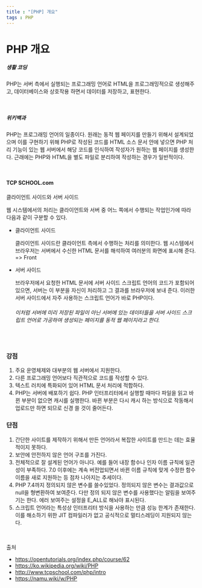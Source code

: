 ```yaml
---
title : "[PHP] 개요"
tags : PHP
---
```


# PHP 개요

##### 생활 코딩

PHP는 서버 측에서 실행되는 프로그래밍 언어로 HTML을 프로그래밍적으로 생성해주고, 데이터베이스와 상호작용 하면서 데이터를 저장하고, 표현한다.

<br/>

##### 위키백과

PHP는 프로그래밍 언어의 일종이다. 원래는 동적 웹 페이지를 만들기 위해서 설계되었으며 이를 구현하기 위해 PHP로 작성된 코드를 HTML 소스 문서 안에 넣으면 PHP 처리 기능이 있는 웹 서버에서 해당 코드를 인식하여 작성자가 원하는 웹 페이지를 생성한다. 근래에는 PHP와 HTML을 별도 파일로 분리하여 작성하는 경우가 일반적이다.

<br/>

#### TCP SCHOOL.com

클라이언트 사이드와 서버 사이드

웹 시스템에서의 처리는 클라이언트와 서버 중 어느 쪽에서 수행되는 작업인가에 따라 다음과 같이 구분할 수 있다.

* 클라이언트 사이드

  클라이언트 사이드란 클라이언트 측에서 수행하는 처리를 의미한다. 웹 시스템에서 브라우저는 서버에서 수신한 HTML 문서를 해석하여 여러분의 화면에 표시해 준다. => Front

* 서버 사이드

  브라우저에서 요청한 HTML 문서에 서버 사이드 스크립트 언어의 코드가 포함되어 있으면, 서버는 이 부분을 자신이 처리하고 그 결과를 브라우저에 보내 준다. 이러한 서버 사이드에서 자주 사용하는 스크립트 언어가 바로 PHP이다.

  ###### 이처럼 서버에 미리 저장된 파일이 아닌 서버에 있는 데이터들을 서버 사이드 스크립트 언어로 가공하여 생성되는 페이지를 동적 웹 페이지라고 한다.

<br/>

### 강점

1. 주요 운영체제와 대부분의 웹 서버에서 지원한다.
2. 다른 프로그래밍 언어보다 직관적으로 코드를 작성할 수 있다.
3. 텍스트 러치에 특화되어 있어 HTML 문서 처리에 적합하다.
4. PHP는 서버에 배포하기 쉽다. PHP 인터프리터에서 실행할 때마다 파일을 읽고 바뀐 부분이 없으면 캐시를 실행한다. 바뀐 부분은 다시 캐시 하는 방식으로 작동해서 업로드만 하면 되므로 신경 쓸 것이 줄어든다.

### 단점

1. 간단한 사이트를 제작하기 위해서 만든 언어라서 복잡한 사이트를 만드는 데는 효율적이지 못하다.
2. 보안에 안전하지 않은 언어 구조를 가진다.
3. 전체적으로 잘 설계된 언어가 아니다. 예를 들어 내장 함수나 인자 이름 규칙에 일관성이 부족하다. 7.0 이후에는 계속 버전업되면서 바뀐 이름 규칙에 맞게 수정한 함수 이름을 새로 지원하는 등 점차 나아지는 추세이다.
4. PHP 7.4까지 정의되지 않은 변수를 쓸수있었다. 정의되지 않은 변수는 결과값으로 null을 형변환하여 보여준다. 다만 정의 되지 않은 변수를 사용했다는 알림을 보여주기는 한다. 에러 보여주는 설정을 E_ALL로 해놔야 표시된다.
5. 스크립트 언어라는 특성상 인터프리터 방식을 사용하는 만큼 성능 한계가 존재한다. 이를 해소하기 위한 JIT 컴파일러가 없고 공식적으로 멀티스레딩이 지원되지 않는다.

<br/>



출처

* https://opentutorials.org/index.php/course/62
* https://ko.wikipedia.org/wiki/PHP
* http://www.tcpschool.com/php/intro
* https://namu.wiki/w/PHP
